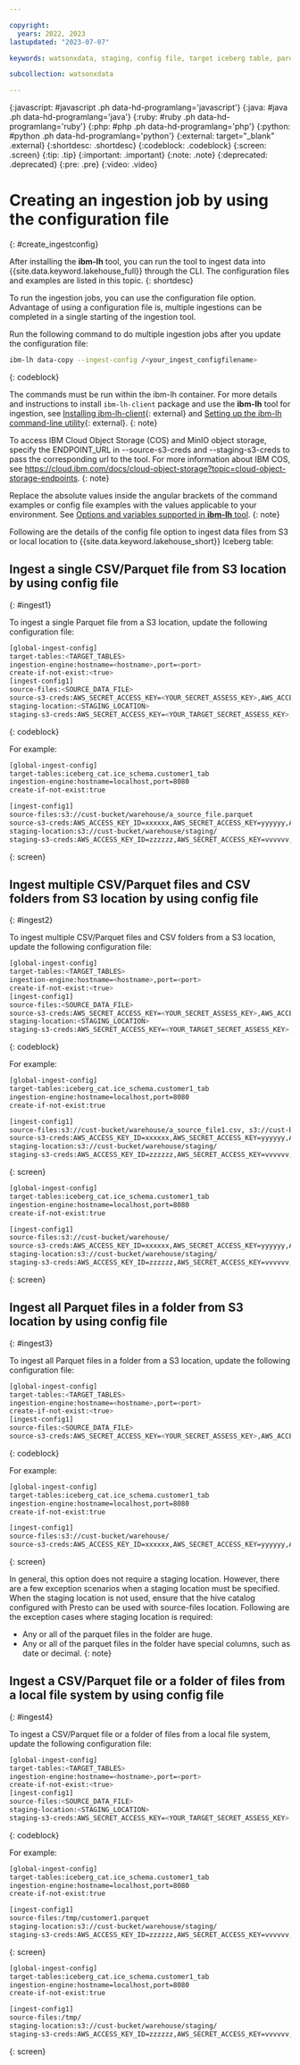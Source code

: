 ```yaml
---

copyright:
  years: 2022, 2023
lastupdated: "2023-07-07"

keywords: watsonxdata, staging, config file, target iceberg table, parquet, csv, command line, cli

subcollection: watsonxdata

---
```


{:javascript: #javascript .ph data-hd-programlang='javascript'}
{:java: #java .ph data-hd-programlang='java'}
{:ruby: #ruby .ph data-hd-programlang='ruby'}
{:php: #php .ph data-hd-programlang='php'}
{:python: #python .ph data-hd-programlang='python'}
{:external: target="_blank" .external}
{:shortdesc: .shortdesc}
{:codeblock: .codeblock}
{:screen: .screen}
{:tip: .tip}
{:important: .important}
{:note: .note}
{:deprecated: .deprecated}
{:pre: .pre}
{:video: .video}

# Creating an ingestion job by using the configuration file
{: #create_ingestconfig}

After installing the **ibm-lh** tool, you can run the tool to ingest data into {{site.data.keyword.lakehouse_full}} through the CLI. The configuration files and examples are listed in this topic.
{: shortdesc}

To run the ingestion jobs, you can use the configuration file option. Advantage of using a configuration file is, multiple ingestions can be completed in a single starting of the ingestion tool.

Run the following command to do multiple ingestion jobs after you update the configuration file:

   ```bash
   ibm-lh data-copy --ingest-config /<your_ingest_configfilename>
   ```
   {: codeblock}

The commands must be run within the ibm-lh container. For more details and instructions to install `ibm-lh-client` package and use the **ibm-lh** tool for ingestion, see [Installing ibm-lh-client](https://www.ibm.com/docs/en/watsonxdata/1.0.x?topic=package-installing-lh-client){: external} and [Setting up the ibm-lh command-line utility](https://www.ibm.com/docs/en/watsonxdata/1.0.x?topic=package-setting-up-lh-cli-utility){: external}.
{: note}

To access IBM Cloud Object Storage (COS) and MinIO object storage, specify the ENDPOINT_URL in --source-s3-creds and --staging-s3-creds to pass the corresponding url to the tool. For more information about IBM COS, see https://cloud.ibm.com/docs/cloud-object-storage?topic=cloud-object-storage-endpoints.
{: note}

Replace the absolute values inside the angular brackets of the command examples or config file examples with the values applicable to your environment. See [Options and variables supported in **ibm-lh** tool](watsonxdata?topic=watsonxdata-cli_commands).
{: note}

Following are the details of the config file option to ingest data files from S3 or local location to {{site.data.keyword.lakehouse_short}} Iceberg table:

## Ingest a single CSV/Parquet file from S3 location by using config file
{: #ingest1}

To ingest a single Parquet file from a S3 location, update the following configuration file:

```bash
[global-ingest-config]
target-tables:<TARGET_TABLES>
ingestion-engine:hostname=<hostname>,port=<port>
create-if-not-exist:<true>
[ingest-config1]
source-files:<SOURCE_DATA_FILE>
source-s3-creds:AWS_SECRET_ACCESS_KEY=<YOUR_SECRET_ASSESS_KEY>,AWS_ACCESS_KEY_ID=<YOUR_ACCESS_KEY_ID>,AWS_REGION=<YOUR_REGION>, BUCKET_NAME=<YOUR_BUCKET>, ENDPOINT_URL=<YOUR_ENDPOINT_URL>
staging-location:<STAGING_LOCATION>
staging-s3-creds:AWS_SECRET_ACCESS_KEY=<YOUR_TARGET_SECRET_ASSESS_KEY>,AWS_ACCESS_KEY_ID=<YOUR_TARGET_ACCESS_KEY_ID>,AWS_REGION=<YOUR_TARGET_REGION>, BUCKET_NAME=<YOUR_TARGET_BUCKET>, ENDPOINT_URL=<YOUR_TARGET_ENDPOINT_URL>
```
{: codeblock}

For example:
```bash
[global-ingest-config]
target-tables:iceberg_cat.ice_schema.customer1_tab
ingestion-engine:hostname=localhost,port=8080
create-if-not-exist:true

[ingest-config1]
source-files:s3://cust-bucket/warehouse/a_source_file.parquet
source-s3-creds:AWS_ACCESS_KEY_ID=xxxxxx,AWS_SECRET_ACCESS_KEY=yyyyyy,AWS_REGION=us-east-1,BUCKET_NAME=cust-bucket
staging-location:s3://cust-bucket/warehouse/staging/
staging-s3-creds:AWS_ACCESS_KEY_ID=zzzzzz,AWS_SECRET_ACCESS_KEY=vvvvvv,ENDPOINT=http://some_site/xxx.com?addsf:dfsdf,AWS_REGION=us-east-1,BUCKET_NAME=cust-bucket
```
{: screen}

## Ingest multiple CSV/Parquet files and CSV folders from S3 location by using config file
{: #ingest2}

To ingest multiple CSV/Parquet files and CSV folders from a S3 location, update the following configuration file:

```bash
[global-ingest-config]
target-tables:<TARGET_TABLES>
ingestion-engine:hostname=<hostname>,port=<port>
create-if-not-exist:<true>
[ingest-config1]
source-files:<SOURCE_DATA_FILE>
source-s3-creds:AWS_SECRET_ACCESS_KEY=<YOUR_SECRET_ASSESS_KEY>,AWS_ACCESS_KEY_ID=<YOUR_ACCESS_KEY_ID>,AWS_REGION=<YOUR_REGION>, BUCKET_NAME=<YOUR_BUCKET>, ENDPOINT_URL=<YOUR_ENDPOINT_URL>
staging-location:<STAGING_LOCATION>
staging-s3-creds:AWS_SECRET_ACCESS_KEY=<YOUR_TARGET_SECRET_ASSESS_KEY>,AWS_ACCESS_KEY_ID=<YOUR_TARGET_ACCESS_KEY_ID>,AWS_REGION=<YOUR_TARGET_REGION>, BUCKET_NAME=<YOUR_TARGET_BUCKET>, ENDPOINT_URL=<YOUR_TARGET_ENDPOINT_URL>
```
{: codeblock}

For example:
```bash
[global-ingest-config]
target-tables:iceberg_cat.ice_schema.customer1_tab
ingestion-engine:hostname=localhost,port=8080
create-if-not-exist:true

[ingest-config1]
source-files:s3://cust-bucket/warehouse/a_source_file1.csv, s3://cust-bucket/warehouse/a_source_file2.csv
source-s3-creds:AWS_ACCESS_KEY_ID=xxxxxx,AWS_SECRET_ACCESS_KEY=yyyyyy,AWS_REGION=us-east-1,BUCKET_NAME=cust-bucket
staging-location:s3://cust-bucket/warehouse/staging/
staging-s3-creds:AWS_ACCESS_KEY_ID=zzzzzz,AWS_SECRET_ACCESS_KEY=vvvvvv,ENDPOINT=http://some_site/xxx.com?addsf:dfsdf,AWS_REGION=us-east-1,BUCKET_NAME=cust-bucket
```
{: screen}

```bash
[global-ingest-config]
target-tables:iceberg_cat.ice_schema.customer1_tab
ingestion-engine:hostname=localhost,port=8080
create-if-not-exist:true

[ingest-config1]
source-files:s3://cust-bucket/warehouse/
source-s3-creds:AWS_ACCESS_KEY_ID=xxxxxx,AWS_SECRET_ACCESS_KEY=yyyyyy,AWS_REGION=us-east-1,BUCKET_NAME=cust-bucket
staging-location:s3://cust-bucket/warehouse/staging/
staging-s3-creds:AWS_ACCESS_KEY_ID=zzzzzz,AWS_SECRET_ACCESS_KEY=vvvvvv,ENDPOINT=http://some_site/xxx.com?addsf:dfsdf,AWS_REGION=us-east-1,BUCKET_NAME=cust-bucket
```
{: screen}

## Ingest all Parquet files in a folder from S3 location by using config file
{: #ingest3}

To ingest all Parquet files in a folder from a S3 location, update the following configuration file:

```bash
[global-ingest-config]
target-tables:<TARGET_TABLES>
ingestion-engine:hostname=<hostname>,port=<port>
create-if-not-exist:<true>
[ingest-config1]
source-files:<SOURCE_DATA_FILE>
source-s3-creds:AWS_SECRET_ACCESS_KEY=<YOUR_SECRET_ASSESS_KEY>,AWS_ACCESS_KEY_ID=<YOUR_ACCESS_KEY_ID>,AWS_REGION=<YOUR_REGION>, BUCKET_NAME=<YOUR_BUCKET>, ENDPOINT_URL=<YOUR_ENDPOINT_URL>
```
{: codeblock}

For example:
```bash
[global-ingest-config]
target-tables:iceberg_cat.ice_schema.customer1_tab
ingestion-engine:hostname=localhost,port=8080
create-if-not-exist:true

[ingest-config1]
source-files:s3://cust-bucket/warehouse/
source-s3-creds:AWS_ACCESS_KEY_ID=xxxxxx,AWS_SECRET_ACCESS_KEY=yyyyyy,AWS_REGION=us-east-1,BUCKET_NAME=cust-bucket
```
{: screen}

In general, this option does not require a staging location. However, there are a few exception scenarios when a staging location must be specified. When the staging location is not used, ensure that the hive catalog configured with Presto can be used with source-files location. Following are the exception cases where staging location is required:
- Any or all of the parquet files in the folder are huge.
- Any or all of the parquet files in the folder have special columns, such as date or decimal.
{: note}

## Ingest a CSV/Parquet file or a folder of files from a local file system by using config file
{: #ingest4}

To ingest a CSV/Parquet file or a folder of files from a local file system, update the following configuration file:

```bash
[global-ingest-config]
target-tables:<TARGET_TABLES>
ingestion-engine:hostname=<hostname>,port=<port>
create-if-not-exist:<true>
[ingest-config1]
source-files:<SOURCE_DATA_FILE>
staging-location:<STAGING_LOCATION>
staging-s3-creds:AWS_SECRET_ACCESS_KEY=<YOUR_TARGET_SECRET_ASSESS_KEY>,AWS_ACCESS_KEY_ID=<YOUR_TARGET_ACCESS_KEY_ID>,AWS_REGION=<YOUR_TARGET_REGION>, BUCKET_NAME=<YOUR_TARGET_BUCKET>, ENDPOINT_URL=<YOUR_TARGET_ENDPOINT_URL>
```
{: codeblock}

For example:
```bash
[global-ingest-config]
target-tables:iceberg_cat.ice_schema.customer1_tab
ingestion-engine:hostname=localhost,port=8080
create-if-not-exist:true

[ingest-config1]
source-files:/tmp/customer1.parquet
staging-location:s3://cust-bucket/warehouse/staging/
staging-s3-creds:AWS_ACCESS_KEY_ID=zzzzzz,AWS_SECRET_ACCESS_KEY=vvvvvv,ENDPOINT=http://some_site/xxx.com?addsf:dfsdf,AWS_REGION=us-east-1,BUCKET_NAME=cust-bucket
```
{: screen}

```bash
[global-ingest-config]
target-tables:iceberg_cat.ice_schema.customer1_tab
ingestion-engine:hostname=localhost,port=8080
create-if-not-exist:true

[ingest-config1]
source-files:/tmp/
staging-location:s3://cust-bucket/warehouse/staging/
staging-s3-creds:AWS_ACCESS_KEY_ID=zzzzzz,AWS_SECRET_ACCESS_KEY=vvvvvv,ENDPOINT=http://some_site/xxx.com?addsf:dfsdf,AWS_REGION=us-east-1,BUCKET_NAME=cust-bucket
```
{: screen}
